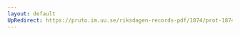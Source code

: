 ```yaml
---
layout: default
UpRedirect: https://pruto.im.uu.se/riksdagen-records-pdf/1874/prot-1874--fk--318/prot-1874--fk--318_013.pdf
---
```

